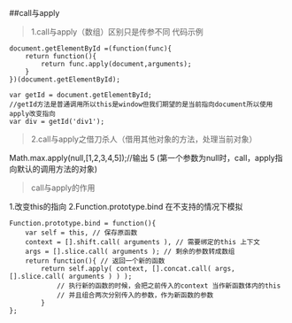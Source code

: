 ##call与apply

>1.call与apply（数组）区别只是传参不同
>代码示例
	
	document.getElementById =(function(func){ 
		return function(){
			return func.apply(document,arguments);
		}
	})(document.getElementById);

	var getId = document.getElementById;
	//getId方法是普通调用所以this是window但我们期望的是当前指向document所以使用apply改变指向
	var div = getId('div1');	

>2.call与apply之借刀杀人（借用其他对象的方法，处理当前对象）

Math.max.apply(null,[1,2,3,4,5]);//输出 5 (第一个参数为null时，call，apply指向默认的调用方法的对象)

>call与apply的作用

1.改变this的指向
2.Function.prototype.bind
	在不支持的情况下模拟
	
	Function.prototype.bind = function(){
		var self = this, // 保存原函数
		context = [].shift.call( arguments ), // 需要绑定的this 上下文
		args = [].slice.call( arguments ); // 剩余的参数转成数组
		return function(){ // 返回一个新的函数
			return self.apply( context, [].concat.call( args, [].slice.call( arguments ) ) );
				// 执行新的函数的时候，会把之前传入的context 当作新函数体内的this
				// 并且组合两次分别传入的参数，作为新函数的参数
			}
	};



	
